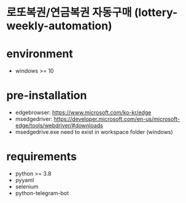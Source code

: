 # 로또복권/연금복권 자동구매 (lottery-weekly-automation)

# environment
- windows >= 10

# pre-installation
- edgebrowser: https://www.microsoft.com/ko-kr/edge
- msedgedriver: https://developer.microsoft.com/en-us/microsoft-edge/tools/webdriver/#downloads
- msedgedrive.exe need to exist in workspace folder (windows)

# requirements
- python >= 3.8
- pyyaml
- selenium
- python-telegram-bot